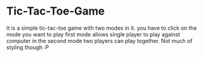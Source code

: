 # Tic-Tac-Toe-Game

It is a simple tic-tac-toe game with two modes in it.
you have to click on the mode you want to play
first mode allows single player to play against computer in the second mode two players can play together.
Not much of styling though :P
